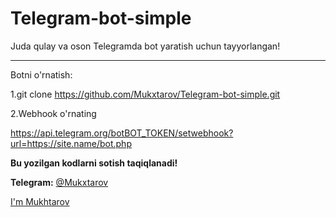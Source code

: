 # Telegram-bot-simple
Juda qulay va oson Telegramda bot yaratish uchun tayyorlangan!
<hr>
Botni o'rnatish:


1.git clone https://github.com/Mukxtarov/Telegram-bot-simple.git

2.Webhook o'rnating

https://api.telegram.org/botBOT_TOKEN/setwebhook?url=https://site.name/bot.php



**Bu yozilgan kodlarni sotish taqiqlanadi!**

**Telegram:** [@Mukxtarov](https://t.me/mukxtarov)

[I'm Mukhtarov](https://t.me/imukhtarov)
